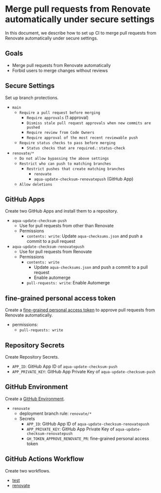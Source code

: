 # Merge pull requests from Renovate automatically under secure settings

In this document, we describe how to set up CI to merge pull requests from Renovate automatically under secure settings.

## Goals

- Merge pull requests from Renovate automatically
- Forbid users to merge changes without reviews

## Secure Settings

Set up branch protections.

- `main`
  - `Require a pull request before merging`
    - `Require approvals` (1 approval)
    - `Dismiss stale pull request approvals when new commits are pushed`
    - `Require review from Code Owners`
    - `Require approval of the most recent reviewable push`
  - `Require status checks to pass before merging`
    - `Status checks that are required.`: `status-check`
- `renovate/*` 
  - `Do not allow bypassing the above settings`
  - `Restrict who can push to matching branches`
    - `Restrict pushes that create matching branches`
      - `renovate`
      - `aqua-update-checksum-renovatepush` (GitHub App)
  - `Allow deletions`

## GitHub Apps

Create two GitHub Apps and install them to a repository.

- `aqua-update-checksum-push`
  - Use for pull requests from other than Renovate
  - Permissions
    - `contents: write`: Update `aqua-checksums.json` and push a commit to a pull request
- `aqua-update-checksum-renovatepush`
  - Use for pull requests from Renovate
  - Permissions
    - `contents: write`
      - Update `aqua-checksums.json` and push a commit to a pull request
      - Enable automerge
    - `pull-requests: write`: Enable Automerge

## fine-grained personal access token

Create a [fine-grained personal access token](https://github.blog/2022-10-18-introducing-fine-grained-personal-access-tokens-for-github/) to approve pull requests from Renovate automatically.

- permissions:
  - `pull-requests: write`

## Repository Secrets

Create Repository Secrets.

- `APP_ID`: GitHub App ID of `aqua-update-checksum-push`
- `APP_PRIVATE_KEY`: GitHub App Private Key of `aqua-update-checksum-push`

## GitHub Environment

Create a [GitHub Environment](https://docs.github.com/en/actions/deployment/targeting-different-environments/using-environments-for-deployment).

- `renovate`
  - deployment branch rule: `renovate/*`
  - Secrets
    - `APP_ID`: GitHub App ID of `aqua-update-checksum-renovatepush`
    - `APP_PRIVATE_KEY`: GitHub App Private Key of `aqua-update-checksum-renovatepush`
    - `GH_TOKEN_APPROVE_RENOVATE_PR`: fine-grained personal access token

## GitHub Actions Workflow

Create two workflows.

- [test](.github/workflows/test.yaml)
- [renovate](.github/workflows/renovate.yaml)
